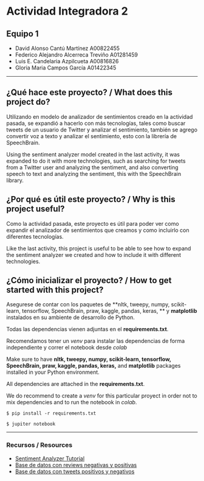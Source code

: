 # Actividad Integradora 2
## Equipo 1
- David Alonso Cantú Martínez   A00822455
- Federico Alejandro Alcerreca Treviño A01281459
- Luis E. Candelaria Azpilcueta A00816826
- Gloria Maria Campos García A01422345



---

## ¿Qué hace este proyecto? / What does this project do?
Utilizando en modelo de analizador de sentimientos creado en la actividad pasada, se expandió a hacerlo con más tecnologías, tales como buscar tweets de un usuario de Twitter y analizar el sentimiento, también se agrego convertir voz a texto y analizar el sentimiento, esto con la librería de SpeechBrain. 

Using the sentiment analyzer model created in the last activity, it was expanded to do it with more technologies, such as searching for tweets from a Twitter user and analyzing the sentiment, and also converting speech to text and analyzing the sentiment, this with the SpeechBrain library. 


## ¿Por qué es útil este proyecto? / Why is this project useful?
Como la actividad pasada, este proyecto es útil para poder ver como expandir el analizador de sentimientos que creamos y como incluirlo con diferentes tecnologías.

Like the last activity, this project is useful to be able to see how to expand the sentiment analyzer we created and how to include it with different technologies.

## ¿Cómo inicializar el proyecto? / How to get started with this project?
Asegurese de contar con los paquetes de **nltk, tweepy, numpy, scikit-learn, tensorflow, SpeechBrain, praw, kaggle, pandas, keras, ** y **matplotlib** instalados en su ambiente de desarrollo de Python.

Todas las dependencias vienen adjuntas en el **requirements.txt**.

Recomendamos tener un *venv* para instalar las dependencias de forma independiente y correr el notebook desde *colab*

Make sure to have **nltk, tweepy, numpy, scikit-learn,  tensorflow, SpeechBrain, praw, kaggle, pandas, keras,** and **matplotlib** packages installed in your Python environment.
 
All dependencies are attached in the **requirements.txt**.

We do recommend to create a *venv* for this particular proyect in order not to mix dependencies and to run the notebook in *colab*.

`$ pip install -r requirements.txt`

`$ jupiter notebook`

---

### Recursos / Resources
- [Sentiment Analyzer Tutorial](https://www.youtube.com/playlist?list=PLQVvvaa0QuDf2JswnfiGkliBInZnIC4HL)
- [Base de datos con reviews negativas y positivas](https://pythonprogramming.net/static/downloads/short_reviews/)
- [Base de datos con tweets positivos y negativos](https://www.kaggle.com/kazanova/sentiment140)
